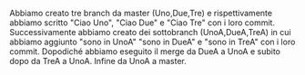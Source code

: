 Abbiamo creato tre branch da master (Uno,Due,Tre) e rispettivamente abbiamo scritto "Ciao Uno", "Ciao Due" e "Ciao Tre" con i loro commit.
Successivamente abbiamo creato dei sottobranch (UnoA,DueA,TreA) in cui abbiamo aggiunto "sono in UnoA"
"sono in DueA" e "sono in TreA" con i loro commit.
Dopodiché abbiamo eseguito il merge da DueA a UnoA e subito dopo da TreA a UnoA. 
Infine da UnoA a master. 
